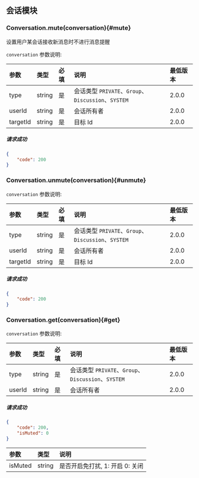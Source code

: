 ## 会话模块

### Conversation.mute(conversation){#mute}

设置用户某会话接收新消息时不进行消息提醒

`conversation` 参数说明:

| 参数   	 		|	类型		| 必填	| 说明 							|最低版本	|
| :----------------	|:--------	|:-----	|:------------------------------|:----- |
| type		  		| string 	| 	是 	| 会话类型 `PRIVATE`、`Group`、`Discussion`、`SYSTEM`| 2.0.0 |
| userId	  		| string 	| 	是 	| 会话所有者	| 2.0.0 |
| targetId	  		| string 	| 	是 	| 目标 Id | 2.0.0 |

##### 请求成功

```json
{
    "code": 200
}
```
### Conversation.unmute(conversation){#unmute}

`conversation` 参数说明:

| 参数   	 		|	类型		| 必填	| 说明 							|最低版本	|
| :----------------	|:--------	|:-----	|:------------------------------|:----- |
| type		  		| string 	| 	是 	| 会话类型 `PRIVATE`、`Group`、`Discussion`、`SYSTEM`| 2.0.0 |
| userId	  		| string 	| 	是 	| 会话所有者	| 2.0.0 |
| targetId	  		| string 	| 	是 	| 目标 Id | 2.0.0 |

##### 请求成功

```json
{
    "code": 200
}
```

### Conversation.get(conversation){#get}

`conversation` 参数说明:

| 参数   	 		|	类型		| 必填	| 说明 							|最低版本	|
| :----------------	|:--------	|:-----	|:------------------------------|:----- |
| type		  		| string 	| 	是 	| 会话类型 `PRIVATE`、`Group`、`Discussion`、`SYSTEM`| 2.0.0 |
| userId	  		| string 	| 	是 	| 会话所有者	| 2.0.0 |

##### 请求成功

```json
{
	"code": 200,
	"isMuted": 0
}
```

| 参数   	 |	类型		| 说明	
| :----------|:--------	|:-----	
|	isMuted	 |	string	| 是否开启免打扰, 1: 开启  0: 关闭
